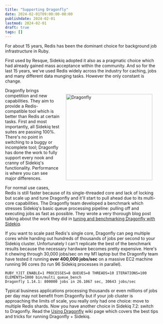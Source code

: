```yaml
---
title: "Supporting Dragonfly"
date: 2024-02-01T09:00:00-08:00
publishdate: 2024-02-01
lastmod: 2024-02-01
draft: true
tags: []
---
```


For about 15 years, Redis has been the dominant choice for background job infrastructure in Ruby.

First used by Resque, Sidekiq adopted it also as a pragmatic choice which had already gained mass acceptance within the community.
And so for the last 15 years, we've used Redis widely across the industry for caching, jobs and many different data munging tasks.
However the only constant is change.

<a href="https://dragonflydb.io" style="float: right; padding: 20px;">
  <img src="https://raw.githubusercontent.com/dragonflydb/dragonfly/main/.github/images/logo-full.svg"
    width="284" border="0" alt="Dragonfly">
</a>

Dragonfly brings competition and new capabilities.
They aim to provide a Redis-compatible tool which is better than Redis at certain tasks.
First and most importantly, all Sidekiq test suites are passing 100%.
There's no point in switching to a buggy or incomplete tool; Dragonfly has done the work to fully support every nook and cranny of Sidekiq's functionality.
Performance is where you can see major differences.

For normal use cases, Redis is still faster because of its single-threaded core and lack of locking but scale up and tune Dragonfly and it'll start to pull ahead due to its multi-core capabilities.
The Dragonfly team developed a benchmark which stresses Sidekiq's basic queue processing pipeline: pulling off and executing jobs as fast as possible. They wrote a very thorough blog post talking about the work they did in [tuning and benchmarking Dragonfly with Sidekiq](https://www.dragonflydb.io/blog/running-sidekiq-with-dragonfly).

If you want to scale past Redis's single core, Dragonfly can peg multiple cores while handing out hundreds of thousands of jobs per second to your Sidekiq cluster.
Unfortunately I can't replicate the best of the benchmark results because the necessary hardware becomes pretty expensive.
Here's it chewing through 30,000 jobs/sec on my M1 laptop but the Dragonfly team have tested it running **over 400,000 jobs/sec** on a massive EC2 machine running 96 cores (to run 96 Sidekiq processes in parallel).

```
RUBY_YJIT_ENABLE=1 PROCESSES=8 QUEUES=8 THREADS=10 ITERATIONS=100 ELEMENTS=1000 bin/multi_queue_bench
Dragonfly 1.14.1: 800000 jobs in 26.1067 sec, 30643 jobs/sec
```

Typical business applications processing thousands or even millions of jobs per day may not benefit from Dragonfly but if your job cluster is approaching the limits of scale, you really only had one choice: move to multiple Redis shards.
Now you have another choice in Sidekiq 7.2: switch to Dragonfly.
Read the [Using Dragonfly](https://github.com/sidekiq/sidekiq/wiki/Using-Dragonfly) wiki page which covers the best tips and tricks for running Dragonfly + Sidekiq.